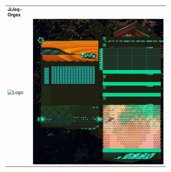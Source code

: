 |||
|---------------------------|---------------------------------------------|
|**JiJeq-Orgex** |
| ![Logo](icon4b.ico) | ![title](screenshot.png) |
